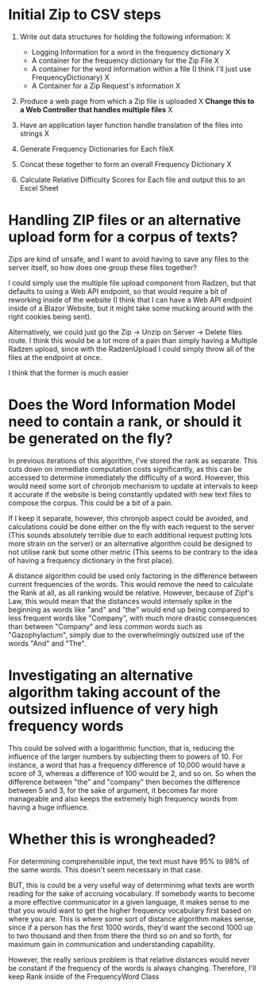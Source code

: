 # Initial Zip to CSV steps

1) Write out data structures for holding the following information: X
    - Logging Information for a word in the frequency dictionary X
    - A container for the frequency dictionary for the Zip File X
    - A container for the word information within a file (I think I'll just use FrequencyDictionary) X
    - A Container for a Zip Request's information X

2) Produce a web page from which a Zip file is uploaded X **Change this to a Web Controller that handles multiple files** X
3) Have an application layer function handle translation of the files into strings X
4) Generate Frequency Dictionaries for Each fileX
5) Concat these together to form an overall Frequency Dictionary X  
6) Calculate Relative Difficulty Scores for Each file and output this to an Excel Sheet 

# Handling ZIP files or an alternative upload form for a corpus of texts?
Zips are kind of unsafe, and I want to avoid having to save any files to the server itself, so how does one group these files together?

I could simply use the multiple file upload component from Radzen, but that defaults to using a Web API endpoint, so that would require a bit of reworking inside of the website (I think that I can have a Web API endpoint inside of a Blazor Website, but it might take some mucking around with the right cookies being sent).

Alternatively, we could just go the Zip -> Unzip on Server -> Delete files route. I think this would be a lot more of a pain than simply having a Multiple Radzen upload, since with the RadzenUpload I could simply throw all of the files at the endpoint at once. 

I think that the former is much easier 

# Does the Word Information Model need to contain a rank, or should it be generated on the fly?

In previous iterations of this algorithm, I've stored the rank as separate. This cuts down on immediate computation costs significantly, as this can be accessed to determine immediately the difficulty of a word. However, this would need some sort of chronjob mechanism to update at intervals to keep it accurate if the website is being constantly updated with new text files to compose the corpus. This could be a bit of a pain. 

If I keep it separate, however, this chronjob aspect could be avoided, and calculations could be done either on the fly with each request to the server (This sounds absolutely terrible due to each additional request putting lots more strain on the server) or an alternative algorithm could be designed to not utilise rank but some other metric (This seems to be contrary to the idea of having a frequency dictionary in the first place).

A distance algorithm could be used only factoring in the difference between current frequencies of the words. This would remove the need to calculate the Rank at all, as all ranking would be relative. However, because of Zipf's Law, this would mean that the distances would intensely spike in the beginning as words like "and" and "the" would end up being compared to less frequent words like "Company", with much more drastic consequences than between "Company" and less common words such as "Gazophylactum", simply due to the overwhelmingly outsized use of the words "And" and "The". 

# Investigating an alternative algorithm taking account of the outsized influence of very high frequency words

This could be solved with a logarithmic function, that is, reducing the influence of the larger numbers by subjecting them to powers of 10. For instance, a word that has a frequency difference of 10,000 would have a score of 3, whereas a difference of 100 would be 2, and so on. So when the difference between "the" and "company" then becomes the difference between 5 and 3, for the sake of argument, it becomes far more manageable and also keeps the extremely high frequency words from having a huge influence. 

# Whether this is wrongheaded?

For determining comprehensible input, the text must have 95% to 98% of the same words. This doesn't seem necessary in that case. 

BUT, this is could be a very useful way of determining what texts are worth reading for the sake of accruing vocabulary. If somebody wants to become a more effective communicator in a given language, it makes sense to me that you would want to get the higher frequency vocabulary first based on where you are. This is where some sort of distance algorithm makes sense, since if a person has the first 1000 words, they'd want the second 1000 up to two thousand and then from there the third so on and so forth, for maximum gain in communication and understanding capability. 


However, the really serious problem is that relative distances would never be constant if the frequency of the words is always changing. Therefore, I'll keep Rank inside of the FrequencyWord Class

